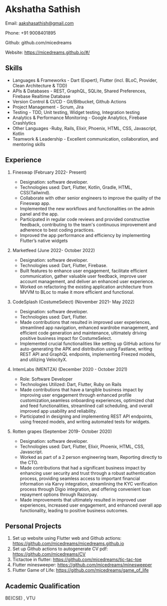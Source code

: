 # Akshatha Sathish

Email: aakshasathish@gmail.com

Phone: +91 9008401895

Github: github.com/micedreams

Website: https://micedreams.github.io/#/ 

## Skills

* Languages & Frameworks - Dart (Expert), Flutter (incl. BLoC, Provider, Clean Architecture & TDD)
* APIs & Databases - REST, GraphQL, SQLite, Shared Preferences, Firebase Realtime Database
* Version Control & CI/CD - Git/Bitbucket, Github Actions
* Project Management - Scrum, Jira
* Testing - TDD, Unit testing, Widget testing, Integration testing
* Analytics & Performance Monitoring - Google Analytics, Firebase Crashlytics
* Other Languages -Ruby, Rails, Elixir, Phoenix, HTML, CSS, Javascript, Kotlin
* Teamwork & Leadership - Excellent communication, collaboration, and mentoring skills


## Experience

1. Fineswap (February 2022- Present)
   * Designation: software developer.
   * Technologies used: Dart, Flutter, Kotlin, Gradle, HTML, CSS(Tailwind).
   * Collaborate with other senior engineers to improve the quality of the Fineswap app.
   * Implemented the new workflows and functionalities on the admin panel and the app.
   * Participated in regular code reviews and provided constructive feedback, contributing to the team's continuous improvement and adherence to best coding practices.
   * Improved the app performance and efficiency by implementing Flutter’s native widgets

1. Marketfeed (June 2022- October 2022) 
   * Designation: software developer.
   * Technologies used:  Dart, Flutter, Firebase.
   * Built features to enhance user engagement, facilitate efficient communication, gather valuable user feedback, improve user account management, and deliver an enhanced user experience.
   * Worked on refactoring the existing application architecture from MVVM to BLoc to make it more efficient and functional.

1. CodeSplash (CostumeSelect) (November 2021- May 2022)
   * Designation: software developer.
   * Technologies used:  Dart, Flutter.
   * Made contributions that resulted in improved user experiences, streamlined app navigation, enhanced wardrobe management, and efficient code generation and maintenance, ultimately driving positive business impact for CostumeSelect.
   * Implemented crucial functionalities like setting up GitHub actions for auto-generating the APK and distribution using Fastlane, writing REST API and GraphQL endpoints, implementing Freezed models, and utilizing VelocityX. 
   
1. IntemLabs (MENTZA) (December 2020 - October 2021)
   * Role: Software Developer
   * Technologies Utilized: Dart, Flutter, Ruby on Rails
   * Made contributions that have a tangible business impact by improving user engagement through enhanced profile customization,seamless onboarding experiences, optimized chat and feed functionalities, streamlined call scheduling, and overall improved app usability and reliability.
   * Participated in designing and implementing REST API endpoints, using freezed models, and writing automated tests for widgets. 

1. Rotten grapes (September 2019- October 2020)
   * Designation: software developer.
   * Technologies used: Dart, Flutter, Elixir, Phoenix,  HTML, CSS, Javascript.
   * Worked as part of a 2 person engineering team, Reporting directly to the CTO.
   * Made contributions that had a significant business impact by enhancing user security and trust through a robust authentication process, providing seamless access to important financial information via Karvy integration, streamlining the KYC verification process through Digio integration, and offering convenient loan repayment options through Razorpay.
   * Made improvements that ultimately resulted in improved user experiences, increased user engagement, and enhanced overall app functionality, leading to positive business outcomes.

## Personal Projects
1. Set up website using  Flutter web and Github actions: https://github.com/micedreams/micedreams.github.io
2. Set up Github actions to autogenerate CV pdf: https://github.com/micedreams/CV
1. Tictactoe in flutter: https://github.com/micedreams/tic-tac-toe
1. Flutter minesweeper: https://github.com/micedreams/minesweeper
1. Flutter Game of Life: https://github.com/micedreams/game_of_life

## Academic Qualification
BE(CSE) , VTU 
